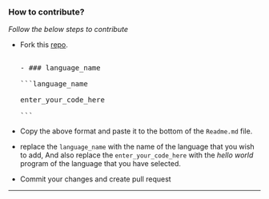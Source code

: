 ### How to contribute?

_Follow the below steps to contribute_

- Fork this [repo](https://github.com/tonalmathew/hello-world-s).

  <pre>

  - ### language_name

  ```language_name

  enter_your_code_here

  ```
  </pre>

- Copy the above format and paste it to the bottom of the `Readme.md` file.

- replace the `language_name` with the name of the language that you wish to add,
And also replace the `enter_your_code_here` with the _hello world_ program of the language that you have selected.

- Commit your changes and create pull request

---
